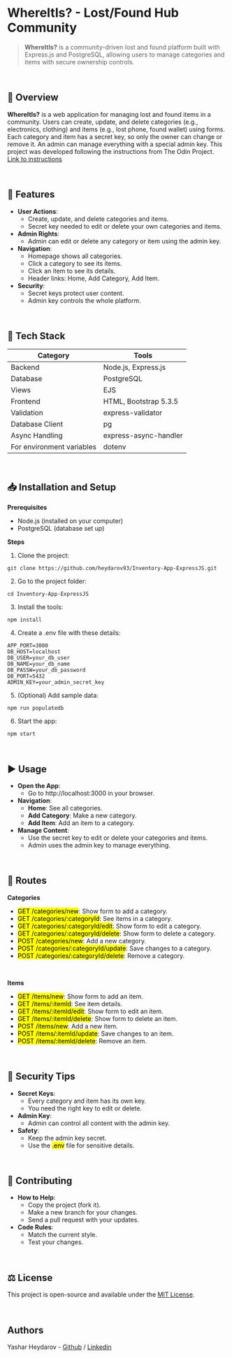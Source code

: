 # WhereItIs? - Lost/Found Hub Community

> **WhereItIs?** is a community-driven lost and found platform built with Express.js and PostgreSQL, allowing users to manage categories and items with secure ownership controls.

<br>

## 📃 Overview
**WhereItIs?** is a web application for managing lost and found items in a community. Users can create, update, and delete categories (e.g., electronics, clothing) and items (e.g., lost phone, found wallet) using forms. Each category and item has a secret key, so only the owner can change or remove it. An admin can manage everything with a special admin key. This project was developed following the instructions from The Odin Project. [Link to instructions](https://www.theodinproject.com/lessons/node-path-nodejs-inventory-application)

<br>

## 🌟 Features
- **User Actions**:
  - Create, update, and delete categories and items.
  - Secret key needed to edit or delete your own categories and items.
- **Admin Rights**:
  - Admin can edit or delete any category or item using the admin key.
- **Navigation**:
  - Homepage shows all categories.
  - Click a category to see its items.
  - Click an item to see its details.
  - Header links: Home, Add Category, Add Item.
- **Security**:
  - Secret keys protect user content.
  - Admin key controls the whole platform.

<br>

## 🥞 Tech Stack
| Category      | Tools |
| ----------- | ----------- |
| Backend      | Node.js, Express.js       |
| Database   | PostgreSQL        |
| Views   | EJS        |
| Frontend   | HTML, Bootstrap 5.3.5        |
| Validation   | express-validator        |
| Database Client   | pg        |
| Async Handling   | express-async-handler        |
| For environment variables   | dotenv  |

 <br>
	
## 📥 Installation and Setup
**Prerequisites**
- Node.js (installed on your computer)
- PostgreSQL (database set up)

**Steps**
1. Clone the project:
```
git clone https://github.com/heydarov93/Inventory-App-ExpressJS.git
```

2. Go to the project folder:
```
cd Inventory-App-ExpressJS
```

3. Install the tools:
 ```
npm install
```

4. Create a .env file with these details:
```
APP_PORT=3000
DB_HOST=localhost
DB_USER=your_db_user
DB_NAME=your_db_name
DB_PASSW=your_db_password
DB_PORT=5432
ADMIN_KEY=your_admin_secret_key
```

5. (Optional) Add sample data:
```
npm run populatedb
```

6. Start the app:
```
npm start
```

<br>

## ▶ Usage
- **Open the App**:
  - Go to http://localhost:3000 in your browser.
- **Navigation**:
  - **Home**: See all categories.
  - **Add Category**: Make a new category.
  - **Add Item**: Add an item to a category.
- **Manage Content**:
  - Use the secret key to edit or delete your categories and items.
  - Admin uses the admin key to manage everything.

<br>

## 🧭 Routes
**Categories**
- <mark>GET /categories/new</mark>: Show form to add a category.
- <mark>GET /categories/:categoryId</mark>: See items in a category.
- <mark>GET /categories/:categoryId/edit</mark>: Show form to edit a category.
- <mark>GET /categories/:categoryId/delete</mark>: Show form to delete a category.
- <mark>POST /categories/new</mark>: Add a new category.
- <mark>POST /categories/:categoryId/update</mark>: Save changes to a category.
- <mark>POST /categories/:categoryId/delete</mark>: Remove a category.

<br>

**Items**
- <mark>GET /items/new</mark>: Show form to add an item.
- <mark>GET /items/:itemId</mark>: See item details.
- <mark>GET /items/:itemId/edit</mark>: Show form to edit an item.
- <mark>GET /items/:itemId/delete</mark>: Show form to delete an item.
- <mark>POST /items/new</mark>: Add a new item.
- <mark>POST /items/:itemId/update</mark>: Save changes to an item.
- <mark>POST /items/:itemId/delete</mark>: Remove an item.

<br>

## 🔐 Security Tips
- **Secret Keys**:
  - Every category and item has its own key.
  - You need the right key to edit or delete.
- **Admin Key**:
  - Admin can control all content with the admin key.
- **Safety**:
  - Keep the admin key secret.
  - Use the <mark>.env</mark> file for sensitive details.

<br>

## 🤝 Contributing
- **How to Help**:
  - Copy the project (fork it).
  - Make a new branch for your changes.
  - Send a pull request with your updates.
- **Code Rules**:
  - Match the current style.
  - Test your changes.

<br>

## ⚖ License
This project is open-source and available under the [MIT License](LICENSE).

<br>

## Authors
Yashar Heydarov - [Github](https://github.com/heydarov93) / [Linkedin](https://www.linkedin.com/in/yashar-heydarov/)
